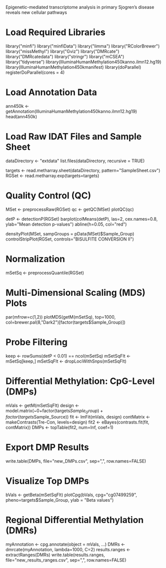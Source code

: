 Epigenetic-mediated transcriptome analysis in primary Sjogren’s disease reveals new cellular pathways

# Load Required Libraries
library("minfi")
library("minfiData")
library("limma")
library("RColorBrewer")
library("missMethyl")
library("Gviz")
library("DMRcate")
library("DMRcatedata")
library("stringr")
library("mCSEA")
library("tidyverse")
library(IlluminaHumanMethylation450kanno.ilmn12.hg19)
library(IlluminaHumanMethylation450kmanifest)
library(doParallel)
registerDoParallel(cores = 4)

# Load Annotation Data
ann450k <- getAnnotation(IlluminaHumanMethylation450kanno.ilmn12.hg19)
head(ann450k)

# Load Raw IDAT Files and Sample Sheet
dataDirectory <- "extdata"
list.files(dataDirectory, recursive = TRUE)

targets <- read.metharray.sheet(dataDirectory, pattern="SampleSheet.csv")
RGSet <- read.metharray.exp(targets=targets)

# Quality Control (QC)
MSet <- preprocessRaw(RGSet)
qc <- getQC(MSet)
plotQC(qc)

detP <- detectionP(RGSet)
barplot(colMeans(detP), las=2, cex.names=0.8, ylab="Mean detection p-values")
abline(h=0.05, col="red")

densityPlot(MSet, sampGroups = pData(MSet)$Sample_Group)
controlStripPlot(RGSet, controls="BISULFITE CONVERSION II")


# Normalization
mSetSq <- preprocessQuantile(RGSet)

# Multi-Dimensional Scaling (MDS) Plots
par(mfrow=c(1,2))
plotMDS(getM(mSetSq), top=1000, col=brewer.pal(8,"Dark2")[factor(targets$Sample_Group)])


# Probe Filtering
keep <- rowSums(detP < 0.01) == ncol(mSetSq)
mSetSqFlt <- mSetSq[keep,]
mSetSqFlt <- dropLociWithSnps(mSetSqFlt)


# Differential Methylation: CpG-Level (DMPs)
mVals <- getM(mSetSqFlt)
design <- model.matrix(~0+factor(targets$Sample_Group)+factor(targets$Sample_Source))
fit <- lmFit(mVals, design)
contMatrix <- makeContrasts(Tre-Con, levels=design)
fit2 <- eBayes(contrasts.fit(fit, contMatrix))
DMPs <- topTable(fit2, num=Inf, coef=1)


# Export DMP Results
write.table(DMPs, file="new_DMPs.csv", sep=",", row.names=FALSE)

# Visualize Top DMPs
bVals <- getBeta(mSetSqFlt)
plotCpg(bVals, cpg="cg07499259", pheno=targets$Sample_Group, ylab = "Beta values")


# Regional Differential Methylation (DMRs)
myAnnotation <- cpg.annotate(object = mVals, ...)
DMRs <- dmrcate(myAnnotation, lambda=1000, C=2)
results.ranges <- extractRanges(DMRs)
write.table(results.ranges, file="new_results_ranges.csv", sep=",", row.names=FALSE)


